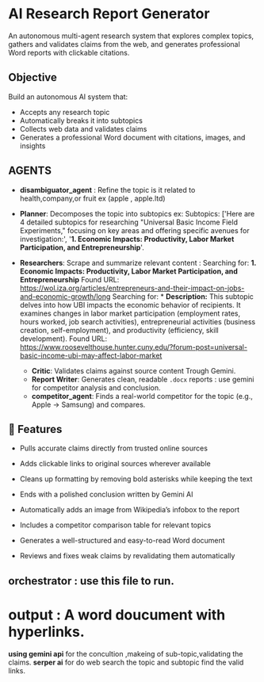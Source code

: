 # AI Research Report Generator


An autonomous multi-agent research system that explores complex topics, gathers and validates claims from the web, and generates professional Word reports with clickable citations.

##  Objective
Build an autonomous AI system that:
- Accepts any research topic
- Automatically breaks it into subtopics
- Collects web data and validates claims
- Generates a professional Word document with citations, images, and insights
  
##  AGENTS 

- **disambiguator_agent** : Refine the topic is it related to health,company,or fruit ex (apple , apple.ltd)

- **Planner**: Decomposes the topic into subtopics ex: Subtopics: ['Here are 4 detailed subtopics for researching "Universal Basic Income Field Experiments," focusing on key areas and offering specific avenues for investigation:', '**1. Economic Impacts: Productivity, Labor Market Participation, and Entrepreneurship**'.
- **Researchers**: Scrape and summarize relevant content  : Searching for: **1. Economic Impacts: Productivity, Labor Market Participation, and Entrepreneurship**
                                                                             Found URL: https://wol.iza.org/articles/entrepreneurs-and-their-impact-on-jobs-and-economic-growth/long
                                                                            Searching for: *   **Description:** This subtopic delves into how UBI impacts the economic behavior of recipients. It examines changes in labor market participation (employment rates, hours worked, job search activities), entrepreneurial activities (business creation, self-employment), and productivity (efficiency, skill development).
                                                                                  Found URL: https://www.roosevelthouse.hunter.cuny.edu/?forum-post=universal-basic-income-ubi-may-affect-labor-market

  - **Critic**: Validates claims against source content Trough Gemini.
  - **Report Writer**: Generates clean, readable `.docx` reports  : use gemini for competitor analysis and conclusion.
  - **competitor_agent**: Finds a real-world competitor for the topic (e.g., Apple → Samsung) and compares.

## 🚀 Features

- Pulls accurate claims directly from trusted online sources

- Adds clickable links to original sources wherever available

- Cleans up formatting by removing bold asterisks while keeping the text

- Ends with a polished conclusion written by Gemini AI

- Automatically adds an image from Wikipedia’s infobox to the report

- Includes a competitor comparison table for relevant topics

- Generates a well-structured and easy-to-read Word document

- Reviews and fixes weak claims by revalidating them automatically

## orchestrator : use this file to run.

# output : A word doucument with hyperlinks.

**using gemini api** for the concultion ,makeing of sub-topic,validating the claims.
**serper ai** for do web search the topic and subtopic find the valid links.



